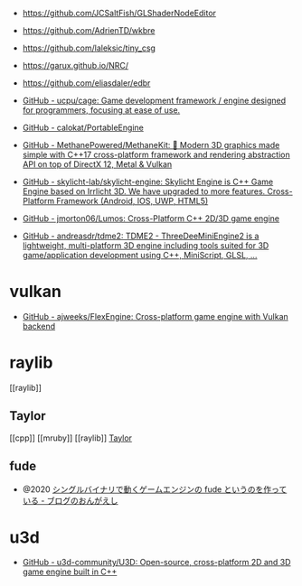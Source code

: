- https://github.com/JCSaltFish/GLShaderNodeEditor
- https://github.com/AdrienTD/wkbre
- https://github.com/laleksic/tiny_csg
- https://garux.github.io/NRC/

- https://github.com/eliasdaler/edbr

- [GitHub - ucpu/cage: Game development framework / engine designed for programmers, focusing at ease of use.](https://github.com/ucpu/cage)

- [GitHub - calokat/PortableEngine](https://github.com/calokat/PortableEngine)

- [GitHub - MethanePowered/MethaneKit: 🎲 Modern 3D graphics made simple with C++17 cross-platform framework and rendering abstraction API on top of DirectX 12, Metal & Vulkan](https://github.com/MethanePowered/MethaneKit)

- [GitHub - skylicht-lab/skylicht-engine: Skylicht Engine is C++ Game Engine based on Irrlicht 3D. We have upgraded to more features. Cross-Platform Framework (Android, IOS, UWP, HTML5)](https://github.com/skylicht-lab/skylicht-engine)

- [GitHub - jmorton06/Lumos: Cross-Platform C++ 2D/3D game engine](https://github.com/jmorton06/Lumos)

- [GitHub - andreasdr/tdme2: TDME2 - ThreeDeeMiniEngine2 is a lightweight, multi-platform 3D engine including tools suited for 3D game/application development using C++, MiniScript, GLSL, ...](https://github.com/andreasdr/tdme2)

# vulkan

- [GitHub - ajweeks/FlexEngine: Cross-platform game engine with Vulkan backend](https://github.com/ajweeks/FlexEngine)

# raylib

[[raylib]]

## Taylor

[[cpp]] [[mruby]] [[raylib]]
[Taylor](https://taylor.oequacki.com/)

## fude

- @2020 [シングルバイナリで動くゲームエンジンの fude というのを作っている - ブログのおんがえし](https://ongaeshi.hatenablog.com/entry/2020/02/09/212839)

# u3d

- [GitHub - u3d-community/U3D: Open-source, cross-platform 2D and 3D game engine built in C++](https://github.com/u3d-community/U3D)
